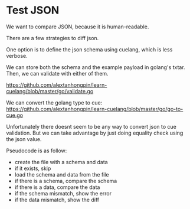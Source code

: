 # Test JSON

We want to compare JSON, because it is human-readable.

There are a few strategies to diff json. 

One option is to define the json schema using cuelang, which is less verbose.

We can store both the schema and the example payload in golang's txtar. Then, we can validate with either of them.

https://github.com/alextanhongpin/learn-cuelang/blob/master/go/validate.go


We can convert the golang type to cue:
https://github.com/alextanhongpin/learn-cuelang/blob/master/go/go-to-cue.go

Unfortunately there doesnt seem to be any way to convert json to cue validation. But we can take advantage by just doing equality check using the json value.


Pseudocode is as follow:

- create the file with a schema and data
- if it exists, skip
- load the schema and data from the file
- if there is a schema, compare the schema
- if there is a data, compare the data
- if the schema mismatch, show the error
- if the data mismatch, show the diff

